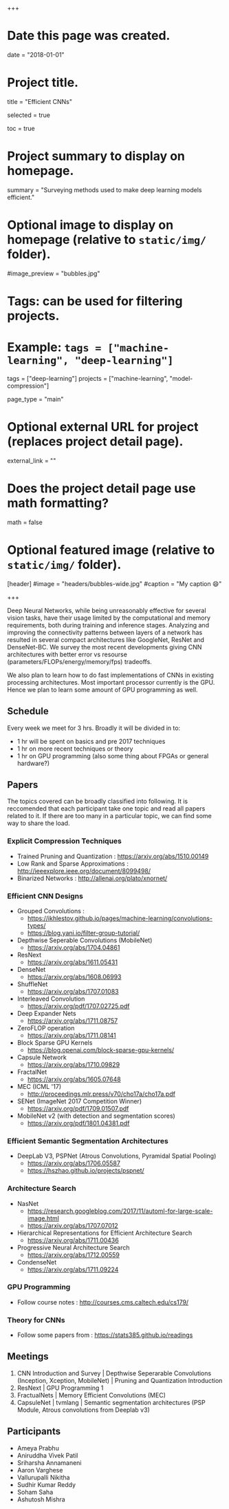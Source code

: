+++
# Date this page was created.
date = "2018-01-01"

# Project title.
title = "Efficient CNNs"

selected = true

toc = true
# Project summary to display on homepage.
summary = "Surveying methods used to make deep learning models efficient."

# Optional image to display on homepage (relative to `static/img/` folder).
#image_preview = "bubbles.jpg"

# Tags: can be used for filtering projects.
# Example: `tags = ["machine-learning", "deep-learning"]`
tags = ["deep-learning"]
projects = ["machine-learning", "model-compression"]


page_type = "main"

# Optional external URL for project (replaces project detail page).
external_link = ""

# Does the project detail page use math formatting?
math = false

# Optional featured image (relative to `static/img/` folder).
[header]
#image = "headers/bubbles-wide.jpg"
#caption = "My caption :smile:"

+++


Deep Neural Networks, while being unreasonably effective for several vision tasks, have their usage limited by the computational and memory requirements, both during training and inference stages. Analyzing and improving the connectivity patterns between layers of a network has resulted in several compact architectures like GoogleNet, ResNet and DenseNet-BC. We survey the most recent developments giving CNN architectures with better error vs resourse (parameters/FLOPs/energy/memory/fps) tradeoffs.

We also plan to learn how to do fast implementations of CNNs in existing processing architectures. Most important processor currently is the GPU. Hence we plan to learn some amount of GPU programming as well.

## Schedule

Every week we meet for 3 hrs. Broadly it will be divided in to:

- 1 hr will be spent on basics and pre 2017 techniques
- 1 hr on more recent techniques or theory
- 1 hr on GPU programming (also some thing about FPGAs or general hardware?)

## Papers

The topics covered can be broadly classified into following. It is reccomended that each participant take one topic and read all papers related to it. If there are too many in a particular topic, we can find some way to share the load.

### Explicit Compression Techniques

- Trained Pruning and Quantization : https://arxiv.org/abs/1510.00149
- Low Rank and Sparse Approximations : http://ieeexplore.ieee.org/document/8099498/
- Binarized Networks : http://allenai.org/plato/xnornet/

### Efficient CNN Designs

- Grouped Convolutions :
    - https://ikhlestov.github.io/pages/machine-learning/convolutions-types/
    - https://blog.yani.io/filter-group-tutorial/
- Depthwise Seperable Convolutions (MobileNet)
    - https://arxiv.org/abs/1704.04861
- ResNext
    - https://arxiv.org/abs/1611.05431
- DenseNet
    - https://arxiv.org/abs/1608.06993
- ShuffleNet
    - https://arxiv.org/abs/1707.01083
- Interleaved Convolution
    - https://arxiv.org/pdf/1707.02725.pdf
- Deep Expander Nets
    - https://arxiv.org/abs/1711.08757
- ZeroFLOP operation
    - https://arxiv.org/abs/1711.08141
- Block Sparse GPU Kernels
    - https://blog.openai.com/block-sparse-gpu-kernels/
- Capsule Network
    - https://arxiv.org/abs/1710.09829
- FractalNet
    - https://arxiv.org/abs/1605.07648
- MEC (ICML '17)
    - http://proceedings.mlr.press/v70/cho17a/cho17a.pdf
- SENet (ImageNet 2017 Competition Winner)
    - https://arxiv.org/pdf/1709.01507.pdf
- MobileNet v2 (with detection and segmentation scores)
    - https://arxiv.org/pdf/1801.04381.pdf


### Efficient Semantic Segmentation Architectures
- DeepLab V3, PSPNet (Atrous Convolutions, Pyramidal Spatial Pooling)
    - https://arxiv.org/abs/1706.05587
    - https://hszhao.github.io/projects/pspnet/

### Architecture Search

- NasNet
    - https://research.googleblog.com/2017/11/automl-for-large-scale-image.html
    - https://arxiv.org/abs/1707.07012
-  Hierarchical Representations for Efficient Architecture Search
    - https://arxiv.org/abs/1711.00436
-  Progressive Neural Architecture Search
    - https://arxiv.org/abs/1712.00559
- CondenseNet
    - https://arxiv.org/abs/1711.09224


### GPU Programming

- Follow course notes : http://courses.cms.caltech.edu/cs179/

### Theory for CNNs
- Follow some papers from : https://stats385.github.io/readings

## Meetings

1. CNN Introduction and Survey | Depthwise Seperarable Convolutions (Inception, Xception, MobileNet) | Pruning and Quantization Introduction
2. ResNext | GPU Programming 1
3. FractualNets | Memory Efficient Convolutions (MEC)
4. CapsuleNet | tvmlang | Semantic segmentation architectures (PSP Module, Atrous convolutions from Deeplab v3)



## Participants
- Ameya Prabhu
- Aniruddha Vivek Patil
- Sriharsha Annamaneni
- Aaron Varghese
- Vallurupalli Nikitha
- Sudhir Kumar Reddy
- Soham Saha
- Ashutosh Mishra
